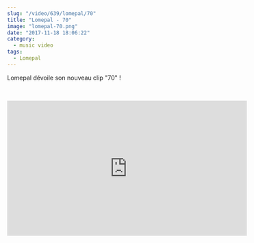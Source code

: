 ```yaml
--- 
slug: "/video/639/lomepal/70"
title: "Lomepal - 70"
image: "lomepal-70.png"
date: "2017-11-18 18:06:22"
category:
  - music video
tags:
  - Lomepal
---
```

<p>Lomepal dévoile son nouveau clip "70" !</p><br/><p><iframe width="560" height="315" src="https://www.youtube.com/embed/pT2fZqlxQvc" frameborder="0" allowfullscreen></iframe></p>